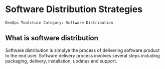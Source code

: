 # Software Distribution Strategies

```
DevOps Toolchain Category: Software Distribution
```

## What is software distribution

Software distribution is simplye the process of delivering software product to the end user. Software delivery process involves several steps including packaging, delivery, installation, updates and support.
